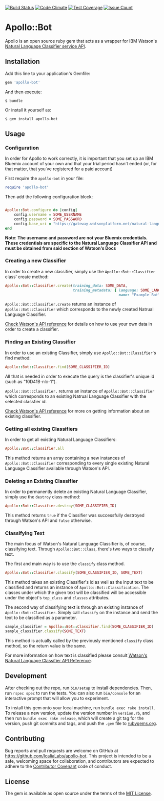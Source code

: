 [![Build Status](https://travis-ci.org/IcaliaLabs/apollo.svg?branch=master)](https://travis-ci.org/IcaliaLabs/apollo)
[![Code Climate](https://codeclimate.com/github/IcaliaLabs/apollo/badges/gpa.svg)](https://codeclimate.com/github/IcaliaLabs/apollo)
[![Test Coverage](https://codeclimate.com/github/IcaliaLabs/apollo/badges/coverage.svg)](https://codeclimate.com/github/IcaliaLabs/apollo/coverage)
[![Issue Count](https://codeclimate.com/github/IcaliaLabs/apollo/badges/issue_count.svg)](https://codeclimate.com/github/IcaliaLabs/apollo)
# Apollo::Bot

Apollo is an open source ruby gem that acts as a wrapper for IBM Watson's [Natural
Language Classifier
service API](https://www.ibm.com/watson/developercloud/nl-classifier.html).

## Installation

Add this line to your application's Gemfile:

```ruby
gem 'apollo-bot'
```

And then execute:

    $ bundle

Or install it yourself as:

    $ gem install apollo-bot

## Usage


### Configuration

In order for Apollo to work correctly, it is important that you set up an IBM Bluemix account of your own and that your trial period hasn't ended (or, for that matter, that you've registered for a paid account)

First require the `apollo-bot` in your file:

```ruby
require 'apollo-bot'
```

Then add the following configuration block:

```ruby

Apollo::Bot.configure do |config|
	config.username = SOME_USERNAME
	config.password = SOME_PASSWORD
	config.base_uri = "https://gateway.watsonplatform.net/natural-language-classifier/api"
end
```

**Note: The username and password are not your Bluemix credentials. These
credentials are specific to the Natural Language Classifier API and must
be obtained from said section of Watson's Docs**

### Creating a new Classifier

In order to create a new classifier, simply use the `Apollo::Bot::Classifier` class' create method:

```ruby
Apollo::Bot::Classifier.create(training_data: SOME_DATA,
                               training_metadata: { language: SOME_LANGUAGE,
                                                    name: "Example Bot"})

```

`Apollo::Bot::Classifier.create` returns an instance of `Apollo::Bot::Classifier` which corresponds to the newly created Natrual Language Classifier.

[Check Watson's API reference](https://www.ibm.com/watson/developercloud/natural-language-classifier/api/v1/#create_classifier) for details on how to use your own data in order to create a classifier.

### Finding an Existing Classifier

In order to use an existing Classifier, simply use `Apollo::Bot::Classifier`'s find method:

```ruby
Apollo::Bot::Classifier.find(SOME_CLASSIFIER_ID)
```

All that is needed in order to execute the query is the classifier's unique id (such as "10D41B-nlc-1").

`Apollo::Bot::Classifier.` returns an instance of `Apollo::Bot::Classifier` which corresponds to an existing Natrual Language Classifier with the selected classfier id.

[Check Watson's API reference](https://www.ibm.com/watson/developercloud/natural-language-classifier/api/v1/#get_status) for more on getting information about an existing classifier.

### Getting all existing Classifiers

In order to get all existing Natural Language Classifiers:

```ruby
Apollo::Bot::Classifier.all
```
This method returns an array containing a new instances of `Apollo::Bot::Classifier` corresponding to every single existing Natural Language Classifier available through Watson's API.

### Deleting an Existing Classifier

In order to permanently delete an existing Natural Language
Classifier, simply use the `destroy` class method:

```ruby
Apollo::Bot::Classifier.destroy(SOME_CLASSIFIER_ID)
```

This method returns `true` if the Classifier was successfully destroyed through Watson's API and `false` otherwise.


### Classifying Text

The main focus of Watson's Natural Language Classifier is, of course, classifying text. Through `Apollo::Bot::Class`, there's two ways to classify text.

The first and main way is to use the `classify` class method.

```ruby
Apollo::Bot::Classifier.classify(SOME_CLASSIFIER_ID, SOME_TEXT)
```

This method takes an existing Classifier's id as well as the input text to be classified and returns an instance of `Apollo::Bot::Classification`. The classes under which the given text will be classified will be accessible under the object's `top_class` and `classes` attributes.

The second way of classifying text is through an existing instance of `Apollo::Bot::Classifier`. Simply call `classify` on the instance and send the text to be classified as a parameter.

```ruby
sample_classifier = Apollo::Bot::Classifier.find(SOME_CLASSIFIER_ID)
sample_classifier.classify(SOME_TEXT)
```

This method is actually called by the previously mentioned `classify` class method, so the return value is the same. 

For more information on how text is classified please consult [Watson's Natural Language Classifier API Reference](https://www.ibm.com/watson/developercloud/natural-language-classifier/api/v1/#classify).


## Development

After checking out the repo, run `bin/setup` to install dependencies. Then, run `rspec spec` to run the tests. You can also run `bin/console` for an interactive prompt that will allow you to experiment.

To install this gem onto your local machine, run `bundle exec rake install`. To release a new version, update the version number in `version.rb`, and then run `bundle exec rake release`, which will create a git tag for the version, push git commits and tags, and push the `.gem` file to [rubygems.org](https://rubygems.org).

## Contributing

Bug reports and pull requests are welcome on GitHub at https://github.com/IcaliaLabs/apollo-bot. This project is intended to be a safe, welcoming space for collaboration, and contributors are expected to adhere to the [Contributor Covenant](http://contributor-covenant.org) code of conduct.


## License

The gem is available as open source under the terms of the [MIT License](http://opensource.org/licenses/MIT).






